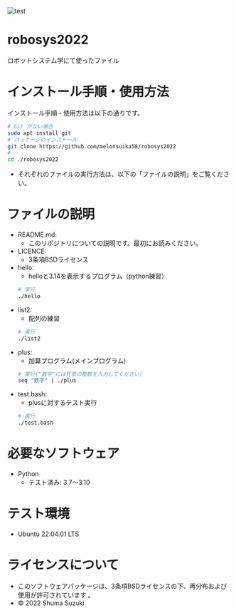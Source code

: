 
![test](https://github.com/melonsuika58/robosys2022/actions/workflows/test.yml/badge.svg)

# robosys2022
ロボットシステム学にて使ったファイル

# インストール手順・使用方法
インストール手順・使用方法は以下の通りです。

```sh
# Git がない場合
sudo apt install git
# パッケージのインストール
git clone https://github.com/melonsuika58/robosys2022
#
cd ./robosys2022
```
* それぞれのファイルの実行方法は、以下の「ファイルの説明」をご覧ください。

# ファイルの説明
* README.md:
  * このリポジトリについての説明です。最初にお読みください。
* LICENCE:
  * 3条項BSDライセンス
* hello:
  * helloと3.14を表示するプログラム（python練習）
  ```sh
  # 実行
  ./hello
  ```
* list2:
  * 配列の練習
  ```sh
  # 実行
  ./list2
  ```
* plus:
  * 加算プログラム(メインプログラム)
  ```sh
  # 実行("数字"には任意の整数を入力してください)
  seq "数字" | ./plus
  ```
* test.bash:
  * plusに対するテスト実行
  ```sh
  # 実行
  ./test.bash
  ```

# 必要なソフトウェア
* Python
  * テスト済み: 3.7～3.10

# テスト環境
* Ubuntu 22.04.01 LTS

# ライセンスについて
* このソフトウェアパッケージは、3条項BSDライセンスの下、再分布および使用が許可されています
。
* © 2022 Shuma Suzuki
